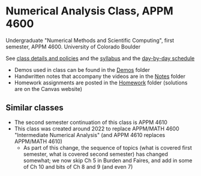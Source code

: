 # Numerical Analysis Class, APPM 4600
Undergraduate "Numerical Methods and Scientific Computing", first semester, APPM 4600. University of Colorado Boulder

See [class details and policies](policies.md) and the [syllabus](syllabus.md) and the [day-by-day schedule](schedule.md)

- Demos used in class can be found in the [Demos](Demos/) folder
- Handwritten notes that accompany the videos are in the [Notes](Notes/) folder
- Homework assignments are posted in the [Homework](Homework/) folder (solutions are on the Canvas website)


## Similar classes

- The second semester continuation of this class is APPM 4610
- This class was created around 2022 to replace APPM/MATH 4600 "Intermediate Numerical Analysis" (and APPM 4610 replaces APPM/MATH 4610)
  - As part of this change, the sequence of topics (what is covered first semester, what is covered second semester) has changed somewhat; we now skip Ch 5 in Burden and Faires, and add in some of Ch 10 and bits of Ch 8 and 9 (and even 7)